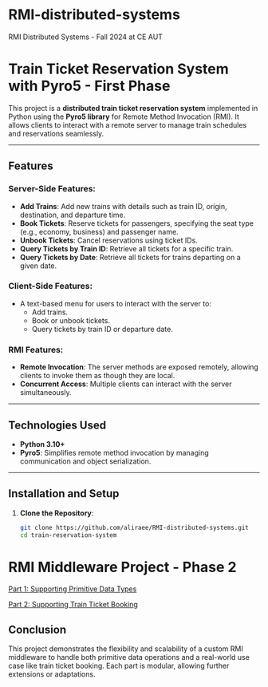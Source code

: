 # RMI-distributed-systems
RMI Distributed Systems - Fall 2024 at CE AUT
# Train Ticket Reservation System with Pyro5 - First Phase  

This project is a **distributed train ticket reservation system** implemented in Python using the **Pyro5 library** for Remote Method Invocation (RMI). It allows clients to interact with a remote server to manage train schedules and reservations seamlessly.

---

## Features

### Server-Side Features:
- **Add Trains**: Add new trains with details such as train ID, origin, destination, and departure time.
- **Book Tickets**: Reserve tickets for passengers, specifying the seat type (e.g., economy, business) and passenger name.
- **Unbook Tickets**: Cancel reservations using ticket IDs.
- **Query Tickets by Train ID**: Retrieve all tickets for a specific train.
- **Query Tickets by Date**: Retrieve all tickets for trains departing on a given date.

### Client-Side Features:
- A text-based menu for users to interact with the server to:
  - Add trains.
  - Book or unbook tickets.
  - Query tickets by train ID or departure date.

### RMI Features:
- **Remote Invocation**: The server methods are exposed remotely, allowing clients to invoke them as though they are local.
- **Concurrent Access**: Multiple clients can interact with the server simultaneously.

---

## Technologies Used
- **Python 3.10+**
- **Pyro5**: Simplifies remote method invocation by managing communication and object serialization.

---

## Installation and Setup

1. **Clone the Repository**:
   ```bash
   git clone https://github.com/aliraee/RMI-distributed-systems.git
   cd train-reservation-system

# RMI Middleware Project - Phase 2
<!-- ## Part 1: Supporting Primitive Data Types -->
[Part 1: Supporting Primitive Data Types](2-DedicatedMiddleWare/SupportPrimitives/README.md)

<!-- ## Part 2: Supporting Train Ticket Booking -->

[Part 2: Supporting Train Ticket Booking](2-DedicatedMiddleWare/SupportTrainTickets/README.md)

## **Conclusion**

This project demonstrates the flexibility and scalability of a custom RMI middleware to handle both primitive data operations and a real-world use case like train ticket booking. Each part is modular, allowing further extensions or adaptations.
